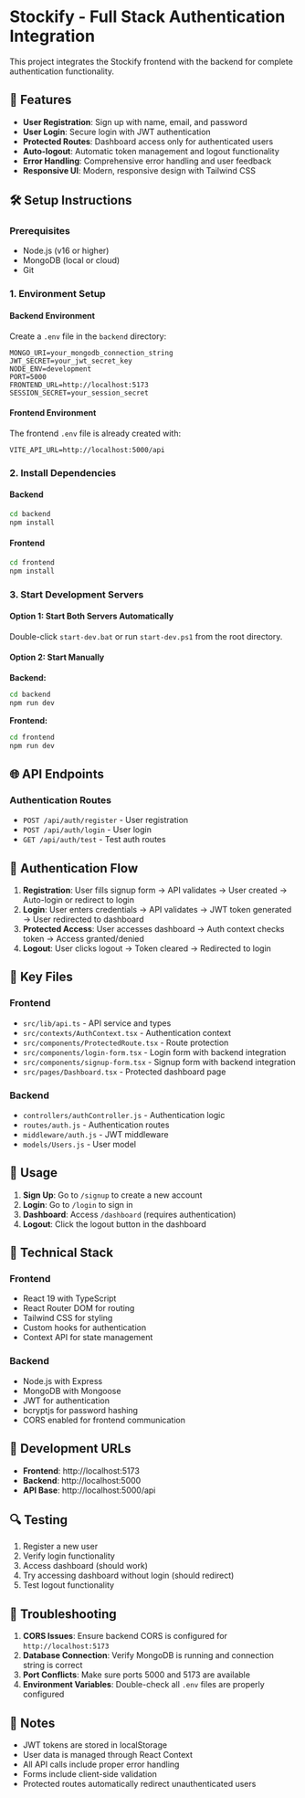 # Stockify - Full Stack Authentication Integration

This project integrates the Stockify frontend with the backend for complete authentication functionality.

## 🚀 Features

- **User Registration**: Sign up with name, email, and password
- **User Login**: Secure login with JWT authentication
- **Protected Routes**: Dashboard access only for authenticated users
- **Auto-logout**: Automatic token management and logout functionality
- **Error Handling**: Comprehensive error handling and user feedback
- **Responsive UI**: Modern, responsive design with Tailwind CSS

## 🛠️ Setup Instructions

### Prerequisites
- Node.js (v16 or higher)
- MongoDB (local or cloud)
- Git

### 1. Environment Setup

#### Backend Environment
Create a `.env` file in the `backend` directory:
```env
MONGO_URI=your_mongodb_connection_string
JWT_SECRET=your_jwt_secret_key
NODE_ENV=development
PORT=5000
FRONTEND_URL=http://localhost:5173
SESSION_SECRET=your_session_secret
```

#### Frontend Environment
The frontend `.env` file is already created with:
```env
VITE_API_URL=http://localhost:5000/api
```

### 2. Install Dependencies

#### Backend
```bash
cd backend
npm install
```

#### Frontend
```bash
cd frontend
npm install
```

### 3. Start Development Servers

#### Option 1: Start Both Servers Automatically
Double-click `start-dev.bat` or run `start-dev.ps1` from the root directory.

#### Option 2: Start Manually

**Backend:**
```bash
cd backend
npm run dev
```

**Frontend:**
```bash
cd frontend
npm run dev
```

## 🌐 API Endpoints

### Authentication Routes
- `POST /api/auth/register` - User registration
- `POST /api/auth/login` - User login
- `GET /api/auth/test` - Test auth routes

## 🔐 Authentication Flow

1. **Registration**: User fills signup form → API validates → User created → Auto-login or redirect to login
2. **Login**: User enters credentials → API validates → JWT token generated → User redirected to dashboard
3. **Protected Access**: User accesses dashboard → Auth context checks token → Access granted/denied
4. **Logout**: User clicks logout → Token cleared → Redirected to login

## 📁 Key Files

### Frontend
- `src/lib/api.ts` - API service and types
- `src/contexts/AuthContext.tsx` - Authentication context
- `src/components/ProtectedRoute.tsx` - Route protection
- `src/components/login-form.tsx` - Login form with backend integration
- `src/components/signup-form.tsx` - Signup form with backend integration
- `src/pages/Dashboard.tsx` - Protected dashboard page

### Backend
- `controllers/authController.js` - Authentication logic
- `routes/auth.js` - Authentication routes
- `middleware/auth.js` - JWT middleware
- `models/Users.js` - User model

## 🎯 Usage

1. **Sign Up**: Go to `/signup` to create a new account
2. **Login**: Go to `/login` to sign in
3. **Dashboard**: Access `/dashboard` (requires authentication)
4. **Logout**: Click the logout button in the dashboard

## 🔧 Technical Stack

### Frontend
- React 19 with TypeScript
- React Router DOM for routing
- Tailwind CSS for styling
- Custom hooks for authentication
- Context API for state management

### Backend
- Node.js with Express
- MongoDB with Mongoose
- JWT for authentication
- bcryptjs for password hashing
- CORS enabled for frontend communication

## 🚦 Development URLs

- **Frontend**: http://localhost:5173
- **Backend**: http://localhost:5000
- **API Base**: http://localhost:5000/api

## 🔍 Testing

1. Register a new user
2. Verify login functionality
3. Access dashboard (should work)
4. Try accessing dashboard without login (should redirect)
5. Test logout functionality

## 🐛 Troubleshooting

1. **CORS Issues**: Ensure backend CORS is configured for `http://localhost:5173`
2. **Database Connection**: Verify MongoDB is running and connection string is correct
3. **Port Conflicts**: Make sure ports 5000 and 5173 are available
4. **Environment Variables**: Double-check all `.env` files are properly configured

## 📝 Notes

- JWT tokens are stored in localStorage
- User data is managed through React Context
- All API calls include proper error handling
- Forms include client-side validation
- Protected routes automatically redirect unauthenticated users
